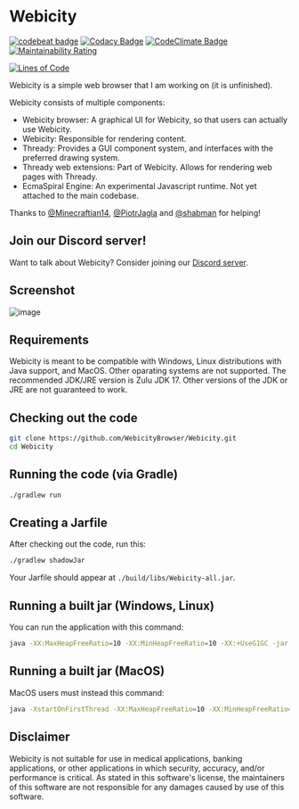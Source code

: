 # Webicity

[![codebeat badge](https://codebeat.co/badges/eb37c4a6-06fa-4033-bc9a-f5a76528c0d7)](https://codebeat.co/projects/github-com-webicitybrowser-webicity-thready-iterative)
[![Codacy Badge](https://app.codacy.com/project/badge/Grade/c5bf06b8cb6847dda11264294ba7c643)](https://app.codacy.com/gh/WebicityBrowser/Webicity/dashboard?utm_source=github.com&amp;utm_medium=referral&amp;utm_content=WebicityBrowser/Webicity&amp;utm_campaign=Badge_Grade)
[![CodeClimate Badge](https://api.codeclimate.com/v1/badges/89430c7f39e139c7772d/maintainability)](https://codeclimate.com/github/WebicityBrowser/Webicity/maintainability)
[![Maintainability Rating](https://sonarcloud.io/api/project_badges/measure?project=WebicityBrowser_Webicity&metric=sqale_rating)](https://sonarcloud.io/summary/new_code?id=WebicityBrowser_Webicity)

[![Lines of Code](https://sonarcloud.io/api/project_badges/measure?project=WebicityBrowser_Webicity&metric=ncloc)](https://sonarcloud.io/summary/new_code?id=WebicityBrowser_Webicity)

Webicity is a simple web browser that I am working on (it is unfinished).

Webicity consists of multiple components:
*   Webicity browser: A graphical UI for Webicity, so that users can actually use Webicity.
*   Webicity: Responsible for rendering content.
*   Thready: Provides a GUI component system, and interfaces with the preferred drawing system.
*   Thready web extensions: Part of Webicity. Allows for rendering web pages with Thready.
*   EcmaSpiral Engine: An experimental Javascript runtime. Not yet attached to the main codebase.

Thanks to [@Minecraftian14](https://github.com/Minecraftian14), [@PiotrJagla](https://github.com/PiotrJagla) and [@shabman](https://github.com/shabman) for helping!

## Join our Discord server!

Want to talk about Webicity? Consider joining our [Discord server](https://discord.gg/HxPHHk6N8w).

## Screenshot

![image](https://i.imgur.com/2f7iygD.png)

## Requirements

Webicity is meant to be compatible with Windows, Linux distributions with Java support, and MacOS.
Other oparating systems are not supported. The recommended JDK/JRE version is Zulu JDK 17. Other versions of
the JDK or JRE are not guaranteed to work.

## Checking out the code
```bash
git clone https://github.com/WebicityBrowser/Webicity.git
cd Webicity
```

## Running the code (via Gradle)
```bash
./gradlew run
```

## Creating a Jarfile
After checking out the code, run this:

```bash
./gradlew shadowJar
```
Your Jarfile should appear at `./build/libs/Webicity-all.jar`.

## Running a built jar (Windows, Linux)
You can run the application with this command:
```bash
java -XX:MaxHeapFreeRatio=10 -XX:MinHeapFreeRatio=10 -XX:+UseG1GC -jar Webicity-all.jar
```

## Running a built jar (MacOS)
MacOS users must instead this command:
```bash
java -XstartOnFirstThread -XX:MaxHeapFreeRatio=10 -XX:MinHeapFreeRatio=10 -XX:+UseG1GC -jar Webicity-all.jar
```

## Disclaimer
Webicity is not suitable for use in medical applications, banking applications, or other applications in which security, accuracy, and/or performance is critical.
As stated in this software's license, the maintainers of this software are not responsible for any damages caused by use of this software.
